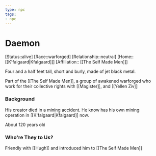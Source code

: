 ```yaml
---
type: npc
tags: 
- npc
---
```


# Daemon
[Status::alive]
[Race::warforged]
[Relationship::neutral]
[Home:: [[K'falgaard|Kfalgaard]]]
[Affiliation:: [[The Self Made Men]]]

Four and a half feet tall, short and burly, made of jet black metal. 

Part of the [[The Self Made Men]], a group of awakened warforged who work for their collective rights with [[Magister]], and [[Yellen Ziv]]

### Background
His creator died in a mining accident. He know has his own mining operation in [[K'falgaard|Kfalgaard]] now.

About 120 years old

### Who're They to Us?
Friendly with [[Hugh]] and introduced him to [[The Self Made Men]]
